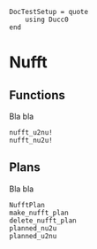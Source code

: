 ```@meta
DocTestSetup = quote
    using Ducc0
end
```

# Nufft

## Functions

Bla bla

```@docs
nufft_u2nu!
nufft_nu2u!
```

## Plans

Bla bla

```@docs
NufftPlan
make_nufft_plan
delete_nufft_plan
planned_nu2u
planned_u2nu
```
